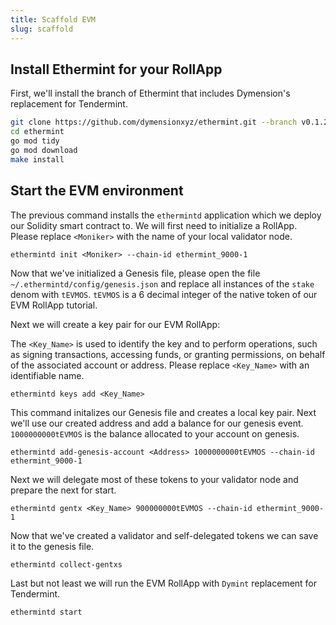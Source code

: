 ```yaml
---
title: Scaffold EVM
slug: scaffold
---
```


## Install Ethermint for your RollApp

First, we'll install the branch of Ethermint that includes Dymension's replacement for Tendermint.

```bash
git clone https://github.com/dymensionxyz/ethermint.git --branch v0.1.2-alpha-ethermint-v0.18.0
cd ethermint
go mod tidy
go mod download
make install
```

## Start the EVM environment

The previous command installs the `ethermintd` application which we deploy our Solidity smart contract to. We will first need to initialize a RollApp. Please replace `<Moniker>` with the name of your local validator node.

```
ethermintd init <Moniker> --chain-id ethermint_9000-1
```

Now that we've initialized a Genesis file, please open the file `~/.ethermintd/config/genesis.json` and replace all instances of the `stake` denom with `tEVMOS`. `tEVMOS` is a 6 decimal integer of the native token of our EVM RollApp tutorial.

Next we will create a key pair for our EVM RollApp:

The `<Key_Name>` is used to identify the key and to perform operations, such as signing transactions, accessing funds, or granting permissions, on behalf of the associated account or address. Please replace `<Key_Name>` with an identifiable name.

```
ethermintd keys add <Key_Name>
```

This command initalizes our Genesis file and creates a local key pair. Next we'll use our created address and add a balance for our genesis event. `1000000000tEVMOS` is the balance allocated to your account on genesis.

```
ethermintd add-genesis-account <Address> 1000000000tEVMOS --chain-id ethermint_9000-1
```

Next we will delegate most of these tokens to your validator node and prepare the next for start.

```
ethermintd gentx <Key_Name> 900000000tEVMOS --chain-id ethermint_9000-1
```

Now that we've created a validator and self-delegated tokens we can save it to the genesis file.

```
ethermintd collect-gentxs
```

Last but not least we will run the EVM RollApp with `Dymint` replacement for Tendermint.

```
ethermintd start
```
